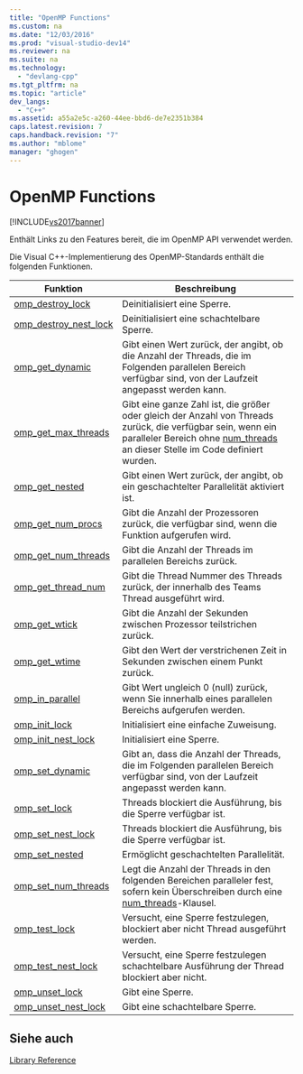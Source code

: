 ```yaml
---
title: "OpenMP Functions"
ms.custom: na
ms.date: "12/03/2016"
ms.prod: "visual-studio-dev14"
ms.reviewer: na
ms.suite: na
ms.technology: 
  - "devlang-cpp"
ms.tgt_pltfrm: na
ms.topic: "article"
dev_langs: 
  - "C++"
ms.assetid: a55a2e5c-a260-44ee-bbd6-de7e2351b384
caps.latest.revision: 7
caps.handback.revision: "7"
ms.author: "mblome"
manager: "ghogen"
---
```

# OpenMP Functions
[!INCLUDE[vs2017banner](../../../assembler/inline/includes/vs2017banner.md)]

Enthält Links zu den Features bereit, die im OpenMP API verwendet werden.  
  
 Die Visual C\+\+\-Implementierung des OpenMP\-Standards enthält die folgenden Funktionen.  
  
|Funktion|Beschreibung|  
|--------------|------------------|  
|[omp\_destroy\_lock](../../../parallel/openmp/reference/omp-destroy-lock.md)|Deinitialisiert eine Sperre.|  
|[omp\_destroy\_nest\_lock](../../../parallel/openmp/reference/omp-destroy-nest-lock.md)|Deinitialisiert eine schachtelbare Sperre.|  
|[omp\_get\_dynamic](../../../parallel/openmp/reference/omp-get-dynamic.md)|Gibt einen Wert zurück, der angibt, ob die Anzahl der Threads, die im Folgenden parallelen Bereich verfügbar sind, von der Laufzeit angepasst werden kann.|  
|[omp\_get\_max\_threads](../../../parallel/openmp/reference/omp-get-max-threads.md)|Gibt eine ganze Zahl ist, die größer oder gleich der Anzahl von Threads zurück, die verfügbar sein, wenn ein paralleler Bereich ohne [num\_threads](../../../parallel/openmp/reference/num-threads.md) an dieser Stelle im Code definiert wurden.|  
|[omp\_get\_nested](../../../parallel/openmp/reference/omp-get-nested.md)|Gibt einen Wert zurück, der angibt, ob ein geschachtelter Parallelität aktiviert ist.|  
|[omp\_get\_num\_procs](../../../parallel/openmp/reference/omp-get-num-procs.md)|Gibt die Anzahl der Prozessoren zurück, die verfügbar sind, wenn die Funktion aufgerufen wird.|  
|[omp\_get\_num\_threads](../../../parallel/openmp/reference/omp-get-num-threads.md)|Gibt die Anzahl der Threads im parallelen Bereichs zurück.|  
|[omp\_get\_thread\_num](../../../parallel/openmp/reference/omp-get-thread-num.md)|Gibt die Thread Nummer des Threads zurück, der innerhalb des Teams Thread ausgeführt wird.|  
|[omp\_get\_wtick](../../../parallel/openmp/reference/omp-get-wtick.md)|Gibt die Anzahl der Sekunden zwischen Prozessor teilstrichen zurück.|  
|[omp\_get\_wtime](../../../parallel/openmp/reference/omp-get-wtime.md)|Gibt den Wert der verstrichenen Zeit in Sekunden zwischen einem Punkt zurück.|  
|[omp\_in\_parallel](../../../parallel/openmp/reference/omp-in-parallel.md)|Gibt Wert ungleich 0 \(null\) zurück, wenn Sie innerhalb eines parallelen Bereichs aufgerufen werden.|  
|[omp\_init\_lock](../../../parallel/openmp/reference/omp-init-lock.md)|Initialisiert eine einfache Zuweisung.|  
|[omp\_init\_nest\_lock](../../../parallel/openmp/reference/omp-init-nest-lock.md)|Initialisiert eine Sperre.|  
|[omp\_set\_dynamic](../../../parallel/openmp/reference/omp-set-dynamic.md)|Gibt an, dass die Anzahl der Threads, die im Folgenden parallelen Bereich verfügbar sind, von der Laufzeit angepasst werden kann.|  
|[omp\_set\_lock](../../../parallel/openmp/reference/omp-set-lock.md)|Threads blockiert die Ausführung, bis die Sperre verfügbar ist.|  
|[omp\_set\_nest\_lock](../../../parallel/openmp/reference/omp-set-nest-lock.md)|Threads blockiert die Ausführung, bis die Sperre verfügbar ist.|  
|[omp\_set\_nested](../../../parallel/openmp/reference/omp-set-nested.md)|Ermöglicht geschachtelten Parallelität.|  
|[omp\_set\_num\_threads](../../../parallel/openmp/reference/omp-set-num-threads.md)|Legt die Anzahl der Threads in den folgenden Bereichen paralleler fest, sofern kein Überschreiben durch eine [num\_threads](../../../parallel/openmp/reference/num-threads.md)\-Klausel.|  
|[omp\_test\_lock](../../../parallel/openmp/reference/omp-test-lock.md)|Versucht, eine Sperre festzulegen, blockiert aber nicht Thread ausgeführt werden.|  
|[omp\_test\_nest\_lock](../../../parallel/openmp/reference/omp-test-nest-lock.md)|Versucht, eine Sperre festzulegen schachtelbare Ausführung der Thread blockiert aber nicht.|  
|[omp\_unset\_lock](../../../parallel/openmp/reference/omp-unset-lock.md)|Gibt eine Sperre.|  
|[omp\_unset\_nest\_lock](../../../parallel/openmp/reference/omp-unset-nest-lock.md)|Gibt eine schachtelbare Sperre.|  
  
## Siehe auch  
 [Library Reference](../../../parallel/openmp/reference/openmp-library-reference.md)
